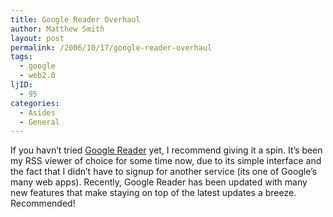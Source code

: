 ```yaml
---
title: Google Reader Overhaul
author: Matthew Smith
layout: post
permalink: /2006/10/17/google-reader-overhaul
tags:
  - google
  - web2.0
ljID:
  - 95
categories:
  - Asides
  - General
---
```

If you havn&#8217;t tried [Google Reader][1] yet, I recommend giving it a spin. It&#8217;s been my RSS viewer of choice for some time now, due to its simple interface and the fact that I didn&#8217;t have to signup for another service (its one of Google&#8217;s many web apps). Recently, Google Reader has been updated with many new features that make staying on top of the latest updates a breeze. Recommended!

 [1]: http://reader.google.com